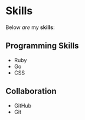 # Skills
Below _are_ my **skills**:

## Programming Skills
- Ruby
- Go
- CSS

## Collaboration
- GitHub
- Git
